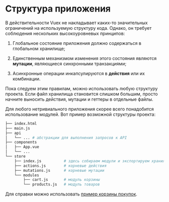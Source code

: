 # Структура приложения

В действительности Vuex не накладывает каких-то значительных ограничений на используемую структуру кода. Однако, он требует соблюдения нескольких высокоуровневых принципов:

1.  Глобальное состояние приложения должно содержаться в глобальном хранилище;

2.  Единственным механизмом изменения этого состояния являются **мутации**, являющиеся синхронными транзакциями;

3.  Асинхронные операции инкапсулируются в **действия** или их комбинации.

Пока следуем этим правилам, можно использовать любую структуру проекта. Если файл хранилища становится слишком большим, просто начните выносить действия, мутации и геттеры в отдельные файлы.

Для любого нетривиального приложения скорее всего понадобится использование модулей. Вот пример возможной структуры проекта:

```bash
├── index.html
├── main.js
├── api
│   └── ... # абстракции для выполнения запросов к API
├── components
│   ├── App.vue
│   └── ...
└── store
    ├── index.js          # здесь собираем модули и экспортируем хранилище
    ├── actions.js        # корневые действия
    ├── mutations.js      # корневые мутации
    └── modules
        ├── cart.js       # модуль корзины
        └── products.js   # модуль товаров
```

Для справки можно использовать [пример корзины покупок](https://github.com/vuejs/vuex/tree/main/examples/classic/shopping-cart).
